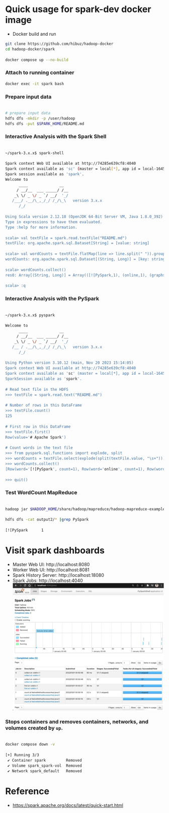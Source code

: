 # Quick usage for spark-dev docker image
- Docker build and run
``` bash
git clone https://github.com/hibuz/hadoop-docker
cd hadoop-docker/spark

docker compose up --no-build
```

### Attach to running container
``` bash
docker exec -it spark bash
```

### Prepare input data
``` bash

# prepare input data
hdfs dfs -mkdir -p /user/hadoop
hdfs dfs -put $SPARK_HOME/README.md
```

### Interactive Analysis with the Spark Shell
``` bash

~/spark-3.x.x$ spark-shell

Spark context Web UI available at http://74285e639cf8:4040
Spark context available as 'sc' (master = local[*], app id = local-1645883822828).
Spark session available as 'spark'.
Welcome to
      ____              __
     / __/__  ___ _____/ /__
    _\ \/ _ \/ _ `/ __/  '_/
   /___/ .__/\_,_/_/ /_/\_\   version 3.x.x
      /_/
         
Using Scala version 2.12.18 (OpenJDK 64-Bit Server VM, Java 1.8.0_392)
Type in expressions to have them evaluated.
Type :help for more information.

scala> val textFile = spark.read.textFile("README.md")
textFile: org.apache.spark.sql.Dataset[String] = [value: string]

scala> val wordCounts = textFile.flatMap(line => line.split(" ")).groupByKey(identity).count()
wordCounts: org.apache.spark.sql.Dataset[(String, Long)] = [key: string, count(1): bigint]

scala> wordCounts.collect()
res0: Array[(String, Long)] = Array(([![PySpark,1), (online,1), (graphs,1)...

scala> :q
```

### Interactive Analysis with the PySpark
``` bash

~/spark-3.x.x$ pyspark

Welcome to
      ____              __
     / __/__  ___ _____/ /__
    _\ \/ _ \/ _ `/ __/  '_/
   /__ / .__/\_,_/_/ /_/\_\   version 3.x.x
      /_/

Using Python version 3.10.12 (main, Nov 20 2023 15:14:05)
Spark context Web UI available at http://74285e639cf8:4040
Spark context available as 'sc' (master = local[*], app id = local-1645883920521).
SparkSession available as 'spark'.

# Read text file in the HDFS
>>> textFile = spark.read.text("README.md")

# Number of rows in this DataFrame
>>> textFile.count()
125

# First row in this DataFrame
>>> textFile.first()
Row(value='# Apache Spark')

# Count words in the text file
>>> from pyspark.sql.functions import explode, split
>>> wordCounts = textFile.select(explode(split(textFile.value, "\s+")).alias("word")).groupBy("word").count()
>>> wordCounts.collect()
[Row(word='[![PySpark', count=1), Row(word='online', count=1), Row(word='graphs', count=1)...

>>> quit()
```

### Test WordCount MapReduce
``` bash

hadoop jar $HADOOP_HOME/share/hadoop/mapreduce/hadoop-mapreduce-examples-*.jar wordcount ./README.md output2

hdfs dfs -cat output2/* |grep PySpark

[![PySpark      1
```

# Visit spark dashboards
- Master Web UI: http://localhost:8080
- Worker Web UI: http://localhost:8081
- Spark History Server: http://localhost:18080
- Spark Jobs: http://localhost:4040
![Spark Jobs](.assets/spark_jobs.jpg)

### Stops containers and removes containers, networks, and volumes created by `up`.
``` bash

docker compose down -v

[+] Running 3/3
 ✔ Container spark         Removed
 ✔ Volume spark_spark-vol  Removed
 ✔ Network spark_default   Removed
```

# Reference
- https://spark.apache.org/docs/latest/quick-start.html
